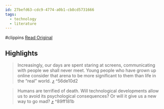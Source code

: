 ```yaml
---
id: 27befd63-cdc9-4774-a0b1-cb8cd5731666
tags:
  - technology
  - literature
---
```



#clippins
[Read Original](https://www.theparisreview.org/blog/2023/10/23/the-future-of-ghosts/)

## Highlights

> Increasingly, our days are spent staring at screens, communicating with people we shall never meet. Young people who have grown up online consider that arena to be more significant to them than life in the “real” world. [⤴️](https://omnivore.app/me/the-paris-review-the-future-of-ghosts-the-paris-review-18b9df877bb#56de10d2-cf1f-4169-8b25-9e00a7884ae7)  ^56de10d2

> Humans are terrified of death. Will technological developments allow us to avoid its psychological consequences? Or will it give us a new way to go mad? [⤴️](https://omnivore.app/me/the-paris-review-the-future-of-ghosts-the-paris-review-18b9df877bb#89ff181b-5f4c-4d5a-99d0-1618d07ebfd4)  ^89ff181b

